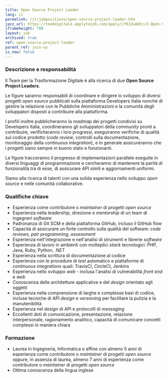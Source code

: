 ```yaml
---
title: Open Source Project Leader
lang: it
permalink: /it/jobpositions/open-source-project-leader.htm
jazz_url: https://teamdigitale.applytojob.com/apply/ifK3ZuAQtc/2-Open-Source-Project-Leader
iframeheight: 700
layout: job
archived: true
ref: open-source-project-leader
parent_ref: join-us
is_new: false
---
```


### Descrizione e responsabilità
Il Team per la Trasformazione Digitale è alla ricerca di due **Open Source Project Leaders**.

Le figure saranno responsabili di coordinare e dirigere lo sviluppo di diversi progetti *open source* pubblicati sulla piattaforma Developers Italia nonché di gestire la relazione con le Pubbliche Amministrazioni e la comunità degli sviluppatori disposti a contribuire alla piattaforma. 

I profili inoltre pubblicheranno la *roadmap* dei progetti condivisi su Developers Italia, coordineranno gli sviluppatori della *community* pronti a contribuire, verificheranno i loro progressi, eseguiranno verifiche di qualità sul codice prodotto (*code review*, controlli sulla documentazione, monitoraggio della *continuous integration*), e in generale assicureranno che i progetti siano sempre in buono stato e funzionanti.

Le figure tracceranno il progresso di implementazioni parallele eseguite in diversi linguaggi di programmazione e cercheranno di mantenere la parità di funzionalità tra di esse, di assicurare API simili e aggiornamenti uniformi.

Siamo alla ricerca di talenti con una solida esperienza nello sviluppo *open source* e nelle comunità collaborative.


### Qualifiche chiave
- Esperienza come contributore o *maintainer* di progetti *open source*
- Esperienza nella *leadership*, direzione e *mentorship* di un team di ingegneri *software*
- Padronanza di Git SCM e della piattaforma GitHub, incluso il GitHub flow
- Capacità di assicurare un forte controllo sulla qualità del software: *code reviews, pair programming, assessment*
- Esperienza nell'integrazione e nell'analisi di strumenti e librerie *software*
- Esperienza di lavoro in ambienti con molteplici *stack* tecnologici: PHP, Java, Ruby, Python, .NET
- Esperienza nella scrittura di documentazione al codice
- Esperienza con le procedure di *test* automatico e piattaforme di *continuous integrations* quali: TravisCI, CircleCI, Jenkins
- Esperienza nello sviluppo *web* - inclusa l'analisi di vulnerabilità *front end* e *web*
- Conoscenza delle architetture applicative e del *design* orientato agli oggetti
- Esperienza nella comprensione di larghe e complesse basi di codice, incluse tecniche di API *design* e *versioning* per facilitare la pulizia e la manutenibilità
- Esperienza nel *design* di API e protocolli di *messaging*
- Eccellenti doti di comunicazione, presentazione, relazione interpersonale, ragionamento analitico, capacità di comunicare concetti complessi in maniera chiara



### Formazione
- Laurea in Ingegneria, Informatica o affine con almeno 5 anni di esperienza come contributore o *maintainer* di progetti *open source* oppure, in assenza di laurea, almeno 7  anni di esperienza come contributore o *maintainer* di progetti *open source*
- Ottima conoscenza della lingua inglese



